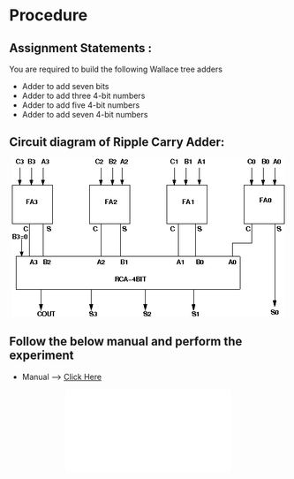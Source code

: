 # Procedure


## Assignment Statements :
You are required to build the following Wallace tree adders

- Adder to add seven bits
- Adder to add three 4-bit numbers
- Adder to add five 4-bit numbers
- Adder to add seven 4-bit numbers

## Circuit diagram of Ripple Carry Adder:

<center>
<img src='./images/Img4.png'>
</center>

## Follow the below manual and perform the experiment

- Manual --> [Click Here](./simulation/coavlNew.pdf)

<center>
<embed src="./simulation/coavlNew.pdf" type="application/pdf">
</center>

